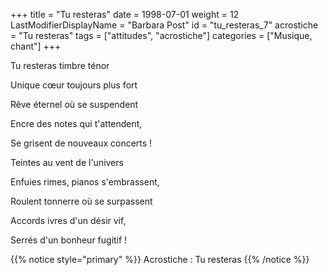 +++
title = "Tu resteras"
date = 1998-07-01
weight = 12
LastModifierDisplayName = "Barbara Post"
id = "tu_resteras_7"
acrostiche = "Tu resteras"
tags = ["attitudes", "acrostiche"]
categories = ["Musique, chant"]
+++

Tu resteras timbre ténor

Unique cœur toujours plus fort

Rêve éternel où se suspendent

Encre des notes qui t'attendent,

Se grisent de nouveaux concerts !

Teintes au vent de l'univers

Enfuies rimes, pianos s'embrassent,

Roulent tonnerre où se surpassent

Accords ivres d'un désir vif,

Serrés d'un bonheur fugitif !

{{% notice style="primary" %}}
Acrostiche : Tu resteras
{{% /notice %}}
